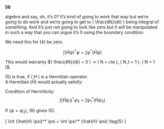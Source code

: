 **56**

algebra and say, oh, it’s 0? It’s kind of going to work that way but we’re going to do work and we’re going to get to \( \frac{dN}{dt} \) being integral of something. And it’s just not going to look like zero but it will be manipulated in such a way that you can argue it’s 0 using the boundary condition.

We need this for (4) be zero.

$$
\int (\hat{H} \psi)^* \psi = \int \psi^* (\hat{H} \psi) \tag{5}
$$

This would warranty $( \frac{dN}{dt} = 0 ) → ( N = cte ), ( N_t = 1 ). ( N = 1 )$.

(5) is true, if \( H \) is a Hermitian operator.  
A Hermitian $( \hat{H})$ would actually satisfy:

Condition of Hermiticity:  
$$
\int (\hat{H} \psi_1)^* \psi_2 = \int \psi_1^* (\hat{H} \psi_2) \tag{6}
$$

If $( \psi = \psi_2$), (6) gives (5).



\[
\int (\hat{H} \psi)^* \psi = \int \psi^* (\hat{H} \psi) \tag{5}
\]


